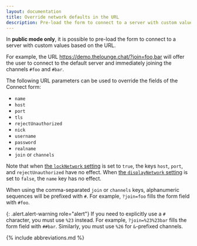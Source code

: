 ```yaml
---
layout: documentation
title: Override network defaults in the URL
description: Pre-load the form to connect to a server with custom values based on the URL in public mode
---
```


In **public mode only**, it is possible to pre-load the form to connect to a server with custom values based on the URL.

For example, the URL <https://demo.thelounge.chat/?join=foo,bar> will offer the user to connect to the default server and immediately joining the channels `#foo` and `#bar`.

The following URL parameters can be used to override the fields of the Connect form:

- `name`
- `host`
- `port`
- `tls`
- `rejectUnauthorized`
- `nick`
- `username`
- `password`
- `realname`
- `join` or `channels`

Note that when [the `lockNetwork` setting](/docs/configuration#locknetwork) is set to `true`, the keys `host`, `port`, and `rejectUnauthorized` have no effect. When [the `displayNetwork` setting](/docs/configuration#displaynetwork) is set to `false`, the `name` key has no effect.

When using the comma-separated `join` or `channels` keys, alphanumeric sequences will be prefixed with `#`. For example, `?join=foo` fills the form field with
`#foo`.

{: .alert.alert-warning role="alert"}
If you need to explicitly use a `#` character, you must use `%23` instead. For example, `?join=%23%23bar` fills the form field with `##bar`. Similarly, you must use `%26` for `&`-prefixed channels.

{% include abbreviations.md %}
